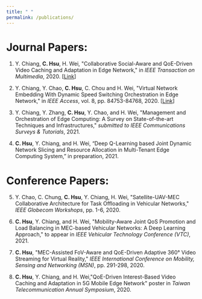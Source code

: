 ```yaml
---
title: " "
permalink: /publications/
---
```


Journal Papers:
======
1. Y. Chiang, **C. Hsu**, H. Wei, "Collaborative Social-Aware and QoE-Driven Video Caching and Adaptation in Edge Network," in *IEEE Transaction on Multimedia*, 2020. [[Link](https://ieeexplore.ieee.org/document/9271894)]

2. Y. Chiang, Y. Chao, **C. Hsu**, C. Chou and H. Wei, "Virtual Network Embedding With Dynamic Speed Switching Orchestration in Edge Network," in *IEEE Access*, vol. 8, pp. 84753-84768, 2020. [[Link](https://ieeexplore.ieee.org/document/9085392)]

3. Y. Chiang, Y. Zhang, **C. Hsu**, Y. Chao, and H. Wei, "Management and Orchestration of Edge Computing: A Survey on State-of-the-art Techniques and Infrastructures," *submitted to IEEE Communications Surveys & Tutorials*, 2021.

4. **C. Hsu**, Y. Chiang, and H. Wei, “Deep Q-Learning based Joint Dynamic Network Slicing and Resource Allocation in Multi-Tenant Edge Computing System,” in preparation, 2021.

Conference Papers:
======

5. Y. Chao, C. Chung, **C. Hsu**, Y. Chiang, H. Wei, "Satellite-UAV-MEC Collaborative Architecture for Task Offloading in Vehicular Networks," *IEEE Globecom Workshops*, pp. 1-6, 2020.

6. **C. Hsu**, Y. Chiang, and H. Wei, "Mobility-Aware Joint QoS Promotion and Load Balancing in MEC-based Vehicular Networks: A Deep Learning Approach," to appear in *IEEE Vehicular Technology Conference (VTC)*, 2021.

7. **C. Hsu**, "MEC-Assisted FoV-Aware and QoE-Driven Adaptive 360° Video Streaming for Virtual Reality," *IEEE International Conference on Mobility, Sensing and Networking (MSN)*, pp. 291-298, 2020.

8. **C. Hsu**, Y. Chiang, and H. Wei,"QoE-Driven Interest-Based Video Caching and Adaptation in 5G Mobile Edge Network" poster in *Taiwan Telecommunication Annual Symposium*, 2020.